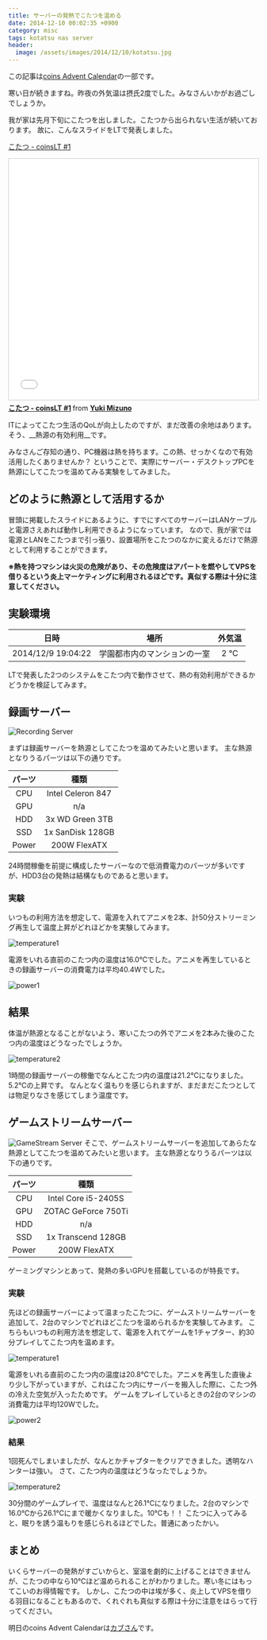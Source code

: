 ```yaml
---
title: サーバーの発熱でこたつを温める
date: 2014-12-10 00:02:35 +0900
category: misc
tags: kotatsu nas server
header:
  image: /assets/images/2014/12/10/kotatsu.jpg
---
```

この記事は[coins Advent Calendar](http://www.adventar.org/calendars/443)の一部です。


寒い日が続きますね。昨夜の外気温は摂氏2度でした。みなさんいかがお過ごしでしょうか。

我が家は先月下旬にこたつを出しました。こたつから出られない生活が続いております。
故に、こんなスライドをLTで発表しました。

[こたつ - coinsLT #1](http://www.slideshare.net/mzyy94/kotatsu)

<iframe src="//www.slideshare.net/slideshow/embed_code/key/jCZ4AoE4pZYtYR" width="595" height="485" frameborder="0" marginwidth="0" marginheight="0" scrolling="no" style="border:1px solid #CCC; border-width:1px; margin-bottom:5px; max-width: 100%;" allowfullscreen> </iframe> <div style="margin-bottom:5px"> <strong> <a href="//www.slideshare.net/mzyy94/kotatsu" title="こたつ - coinsLT #1" target="_blank">こたつ - coinsLT #1</a> </strong> from <strong><a target="_blank" href="//www.slideshare.net/mzyy94">Yuki Mizuno</a></strong> </div>

ITによってこたつ生活のQoLが向上したのですが、まだ改善の余地はあります。
そう、__熱源の有効利用__です。

みなさんご存知の通り、PC機器は熱を持ちます。この熱、せっかくなので有効活用したくありませんか？
ということで、実際にサーバー・デスクトップPCを熱源にしてこたつを温めてみる実験をしてみました。

<!-- more -->

## どのように熱源として活用するか

冒頭に掲載したスライドにあるように、すでにすべてのサーバーはLANケーブルと電源さえあれば動作し利用できるようになっています。
なので、我が家では電源とLANをこたつまで引っ張り、設置場所をこたつのなかに変えるだけで熱源として利用することができます。


__※熱を持つマシンは火災の危険があり、その危険度はアパートを燃やしてVPSを借りるという炎上マーケティングに利用されるほどです。真似する際は十分に注意してください。__

## 実験環境

|        日時      |             場所           | 外気温 |
|:----------------:|:--------------------------:|:------:|
|2014/12/9 19:04:22|学園都市内のマンションの一室|  2  ℃  |

LTで発表した2つのシステムをこたつ内で動作させて、熱の有効利用ができるかどうかを検証してみます。


## 録画サーバー

![Recording Server](/assets/images/2014/12/10/recording-server.jpg)

まずは録画サーバーを熱源としてこたつを温めてみたいと思います。
主な熱源となりうるパーツは以下の通りです。

|パーツ|種類|
|:----:|:--------------:|
| CPU  | Intel Celeron 847 |
| GPU  | n/a |
| HDD  | 3x WD Green 3TB |
| SSD  | 1x SanDisk 128GB |
|Power | 200W FlexATX |

24時間稼働を前提に構成したサーバーなので低消費電力のパーツが多いですが、HDD3台の発熱は結構なものであると思います。


### 実験

いつもの利用方法を想定して、電源を入れてアニメを2本、計50分ストリーミング再生して温度上昇がどれほどかを実験してみます。

![temperature1](/assets/images/2014/12/10/recording-server-temperature1.jpg)

電源をいれる直前のこたつ内の温度は16.0℃でした。アニメを再生しているときの録画サーバーの消費電力は平均40.4Wでした。

![power1](/assets/images/2014/12/10/recording-server-power.jpg)

## 結果

体温が熱源となることがないよう、寒いこたつの外でアニメを2本みた後のこたつ内の温度はどうなったでしょうか。

![temperature2](/assets/images/2014/12/10/recording-server-temperature2.jpg)

1時間の録画サーバーの稼働でなんとこたつ内の温度は21.2℃になりました。5.2℃の上昇です。
なんとなく温もりを感じられますが、まだまだこたつとしては物足りなさを感じてしまう温度です。


## ゲームストリームサーバー

![GameStream Server](/assets/images/2014/12/10/gamestream-server.jpg)
そこで、ゲームストリームサーバーを追加してあらたな熱源としてこたつを温めてみたいと思います。
主な熱源となりうるパーツは以下の通りです。

|パーツ|種類|
|:----:|:--------------:|
| CPU  | Intel Core i5-2405S |
| GPU  | ZOTAC GeForce 750Ti|
| HDD  | n/a|
| SSD  | 1x Transcend 128GB |
|Power | 200W FlexATX |

ゲーミングマシンとあって、発熱の多いGPUを搭載しているのが特長です。


### 実験
先ほどの録画サーバーによって温まったこたつに、ゲームストリームサーバーを追加して、2台のマシンでどれほどこたつを温められるかを実験してみます。
こちらもいつもの利用方法を想定して、電源を入れてゲームを1チャプター、約30分プレイしてこたつ内を温めます。

![temperature1](/assets/images/2014/12/10/gamestream-server-temperature1.jpg)

電源をいれる直前のこたつ内の温度は20.8℃でした。アニメを再生した直後より少し下がっていますが、これはこたつ内にサーバーを搬入した際に、こたつ外の冷えた空気が入ったためです。
ゲームをプレイしているときの2台のマシンの消費電力は平均120Wでした。

![power2](/assets/images/2014/12/10/gamestream-server-power.jpg)

### 結果

1回死んでしまいましたが、なんとかチャプターをクリアできました。透明なハンターは強い。
さて、こたつ内の温度はどうなったでしょうか。

![temperature2](/assets/images/2014/12/10/gamestream-server-temperature2.jpg)

30分間のゲームプレイで、温度はなんと26.1℃になりました。2台のマシンで16.0℃から26.1℃にまで暖かくなりました。10℃も！！
こたつに入ってみると、眠りを誘う温もりを感じられるほどでした。普通にあったかい。


## まとめ

いくらサーバーの発熱がすごいからと、室温を劇的に上げることはできませんが、こたつの中なら10℃ほど温められることがわかりました。寒い冬にはもってこいのお得情報です。
しかし、こたつの中は埃が多く、炎上してVPSを借りる羽目になることもあるので、くれぐれも真似する際は十分に注意をはらって行ってください。


明日のcoins Advent Calendarは[カブさん](https://twitter.com/azuma962)です。
